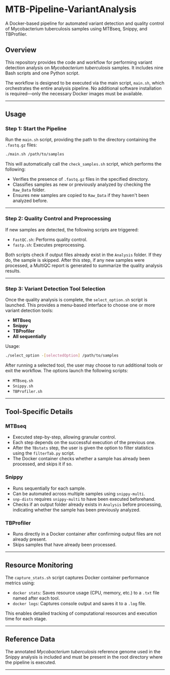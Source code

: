 # MTB-Pipeline-VariantAnalysis
A Docker-based pipeline for automated variant detection and quality control of Mycobacterium tuberculosis samples using MTBseq, Snippy, and TBProfiler.

## Overview

This repository provides the code and workflow for performing variant detection analysis on *Mycobacterium tuberculosis* samples. It includes nine Bash scripts and one Python script.

The workflow is designed to be executed via the main script, `main.sh`, which orchestrates the entire analysis pipeline. No additional software installation is required—only the necessary Docker images must be available.

---

## Usage

### Step 1: Start the Pipeline

Run the `main.sh` script, providing the path to the directory containing the `.fastq.gz` files:

```bash
./main.sh /path/to/samples
```

This will automatically call the `check_samples.sh` script, which performs the following:

* Verifies the presence of `.fastq.gz` files in the specified directory.
* Classifies samples as new or previously analyzed by checking the `Raw_Data` folder.
* Ensures new samples are copied to `Raw_Data` if they haven't been analyzed before.

---

### Step 2: Quality Control and Preprocessing

If new samples are detected, the following scripts are triggered:

* `FastQC.sh`: Performs quality control.
* `fastp.sh`: Executes preprocessing.

Both scripts check if output files already exist in the `Analysis` folder. If they do, the sample is skipped. After this step, if any new samples were processed, a MultiQC report is generated to summarize the quality analysis results.

---

### Step 3: Variant Detection Tool Selection

Once the quality analysis is complete, the `select_option.sh` script is launched. This provides a menu-based interface to choose one or more variant detection tools:

* **MTBseq**
* **Snippy**
* **TBProfiler**
* **All sequentially**

Usage:

```bash
./select_option -[selectedOption] /path/to/samples
```

After running a selected tool, the user may choose to run additional tools or exit the workflow. The options launch the following scripts:

* `MTBseq.sh`
* `Snippy.sh`
* `TBProfiler.sh`

---

## Tool-Specific Details

### MTBseq

* Executed step-by-step, allowing granular control.
* Each step depends on the successful execution of the previous one.
* After the `TBstats` step, the user is given the option to filter statistics using the `filterTab.py` script.
* The Docker container checks whether a sample has already been processed, and skips it if so.

### Snippy

* Runs sequentially for each sample.
* Can be automated across multiple samples using `snippy-multi`.
* `snp-dists` requires `snippy-multi` to have been executed beforehand.
* Checks if an output folder already exists in `Analysis` before processing, indicating whether the sample has been previously analyzed.

### TBProfiler

* Runs directly in a Docker container after confirming output files are not already present.
* Skips samples that have already been processed.

---

## Resource Monitoring

The `capture_stats.sh` script captures Docker container performance metrics using:

* `docker stats`: Saves resource usage (CPU, memory, etc.) to a `.txt` file named after each tool.
* `docker logs`: Captures console output and saves it to a `.log` file.

This enables detailed tracking of computational resources and execution time for each stage.

---

## Reference Data

The annotated *Mycobacterium tuberculosis* reference genome used in the Snippy analysis is included and must be present in the root directory where the pipeline is executed.

---

